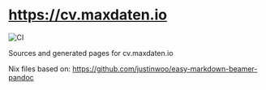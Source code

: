 # <https://cv.maxdaten.io>

![CI](https://github.com/MaxDaten/cv.maxdaten.io/workflows/CI/badge.svg)

Sources and generated pages for cv.maxdaten.io

Nix files based on: <https://github.com/justinwoo/easy-markdown-beamer-pandoc>

